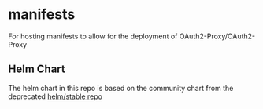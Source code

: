 # manifests

For hosting manifests to allow for the deployment of OAuth2-Proxy/OAuth2-Proxy

## Helm Chart

The helm chart in this repo is based on the community chart from the deprecated [helm/stable repo](https://github.com/helm/charts/tree/master/stable/oauth2-proxy)
